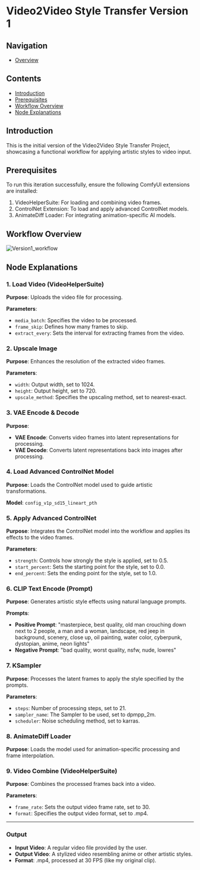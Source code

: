 # Video2Video Style Transfer Version 1

## Navigation
- [Overview](https://github.com/DaWelli/DIGCRE-project/blob/main/Video2Video/README.md)

## Contents
- [Introduction](#introduction)
- [Prerequisites](#prerequisites)
- [Workflow Overview](#workflow-overview)
- [Node Explanations](#node-explanations)

## Introduction
This is the initial version of the Video2Video Style Transfer Project, showcasing a functional workflow for applying artistic styles to video input.

## Prerequisites
To run this iteration successfully, ensure the following ComfyUI extensions are installed:

1. VideoHelperSuite: For loading and combining video frames.
2. ControlNet Extension: To load and apply advanced ControlNet models.
3. AnimateDiff Loader: For integrating animation-specific AI models.

## Workflow Overview
![Version1_workflow](https://github.com/user-attachments/assets/3db53a4d-b7c3-46d3-b046-61f1afaf3389)

## Node Explanations

### 1. Load Video (VideoHelperSuite)

**Purpose**: Uploads the video file for processing.

**Parameters**:
- `media_batch`: Specifies the video to be processed.
- `frame_skip`: Defines how many frames to skip.
- `extract_every`: Sets the interval for extracting frames from the video.

### 2. Upscale Image

**Purpose**: Enhances the resolution of the extracted video frames.

**Parameters**:
- `width`: Output width, set to 1024.
- `height`: Output height, set to 720.
- `upscale_method`: Specifies the upscaling method, set to nearest-exact.

### 3. VAE Encode & Decode

**Purpose**:
- **VAE Encode**: Converts video frames into latent representations for processing.
- **VAE Decode**: Converts latent representations back into images after processing.

### 4. Load Advanced ControlNet Model

**Purpose**: Loads the ControlNet model used to guide artistic transformations.

**Model**: `config_v1p_sd15_lineart_pth`

### 5. Apply Advanced ControlNet

**Purpose**: Integrates the ControlNet model into the workflow and applies its effects to the video frames.

**Parameters**:
- `strength`: Controls how strongly the style is applied, set to 0.5.
- `start_percent`: Sets the starting point for the style, set to 0.0.
- `end_percent`: Sets the ending point for the style, set to 1.0.

### 6. CLIP Text Encode (Prompt)

**Purpose**: Generates artistic style effects using natural language prompts.

**Prompts**:
- **Positive Prompt**: "masterpiece, best quality, old man crouching down next to 2 people, a man and a woman, landscape, red jeep in background, scenery, close up, oil painting, water color, cyberpunk, dystopian, anime, neon lights"
- **Negative Prompt**: "bad quality, worst quality, nsfw, nude, lowres"

### 7. KSampler

**Purpose**: Processes the latent frames to apply the style specified by the prompts.

**Parameters**:
- `steps`: Number of processing steps, set to 21.
- `sampler_name`: The Sampler to be used, set to dpmpp_2m.
- `scheduler`: Noise scheduling method, set to karras.

### 8. AnimateDiff Loader

**Purpose**: Loads the model used for animation-specific processing and frame interpolation.

### 9. Video Combine (VideoHelperSuite)

**Purpose**: Combines the processed frames back into a video.

**Parameters**:
- `frame_rate`: Sets the output video frame rate, set to 30.
- `format`: Specifies the output video format, set to .mp4.

---

### Output

- **Input Video**: A regular video file provided by the user.
- **Output Video**: A stylized video resembling anime or other artistic styles.
- **Format**: .mp4, processed at 30 FPS (like my original clip).
